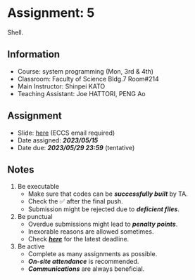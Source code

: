 # Assignment: 5

Shell.

## Information

- Course: system programming (Mon, 3rd & 4th)
- Classroom: Faculty of Science Bldg.7 Room#214
- Main Instructor: Shinpei KATO
- Teaching Assistant: Joe HATTORI, PENG Ao

## Assignment

- Slide: [here](https://docs.google.com/presentation/d/1qx4lyJYG1FFtCrl6KFL5sqIouObc0eC1hE2Coa8CMBs/edit?usp=sharing) (ECCS email required) 
- Date assigned: ***2023/05/15***
- Date due: ***2023/05/29 23:59*** (tentative)

## Notes

1. Be executable
    - Make sure that codes can be ***successfully built*** by TA.
    - Check the ✅ after the final push.
    - Submission might be rejected due to ***deficient files***.
1. Be punctual
    - Overdue submissions might lead to ***penalty points***.
    - Inexorable reasons are allowed sometimes.
    - Check [***here***](https://github.com/ut-syspro-admin/assignment-5) for the latest deadline.
1. Be active
    - Complete as many assignments as possible.
    - ***On-site attendance*** is recommended.
    - ***Communications*** are always beneficial.
